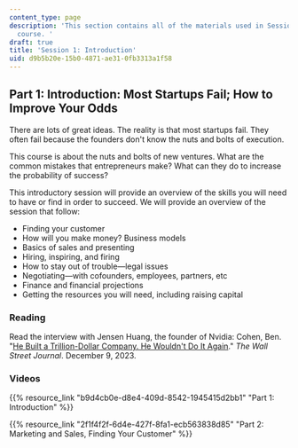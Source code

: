 ```yaml
---
content_type: page
description: 'This section contains all of the materials used in Session 1 of the
  course. '
draft: true
title: 'Session 1: Introduction'
uid: d9b5b20e-15b0-4871-ae31-0fb3313a1f58
---
```

## Part 1: Introduction: Most Startups Fail; How to Improve Your Odds

There are lots of great ideas. The reality is that most startups fail. They often fail because the founders don't know the nuts and bolts of execution. 

This course is about the nuts and bolts of new ventures. What are the common mistakes that entrepreneurs make? What can they do to increase the probability of success?

This introductory session will provide an overview of the skills you will need to have or find in order to succeed. We will provide an overview of the session that follow:

- Finding your customer
- How will you make money? Business models
- Basics of sales and presenting
- Hiring, inspiring, and firing
- How to stay out of trouble—legal issues
- Negotiating—with cofounders, employees, partners, etc 
- Finance and financial projections
- Getting the resources you will need, including raising capital 

### Reading

Read the interview with Jensen Huang, the founder of Nvidia: Cohen, Ben. "[He Built a Trillion-Dollar Company. He Wouldn't Do It Again](https://www.wsj.com/business/nvidia-jensen-huang-ceo-ai-chips-89d305de?st=WeVboK&reflink=desktopwebshare_permalink)." *The Wall Street Journal*. December 9, 2023.

### Videos

{{% resource_link "b9d4cb0e-d8e4-409d-8542-1945415d2bb1" "Part 1: Introduction" %}}

{{% resource_link "2f1f4f2f-6d4e-427f-8fa1-ecb563838d85" "Part 2: Marketing and Sales, Finding Your Customer" %}}